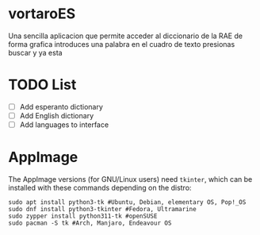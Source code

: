 # vortaroES

Una sencilla aplicacion que permite acceder al diccionario de la RAE de forma grafica introduces una palabra en el cuadro de texto presionas buscar y ya esta

# TODO List

- [ ] Add esperanto dictionary
- [ ] Add English dictionary
- [ ] Add languages to interface

# AppImage
The AppImage versions (for GNU/Linux users) need `tkinter`, which can be installed with these commands depending on the distro:

```
sudo apt install python3-tk #Ubuntu, Debian, elementary OS, Pop!_OS
sudo dnf install python3-tkinter #Fedora, Ultramarine
sudo zypper install python311-tk #openSUSE
sudo pacman -S tk #Arch, Manjaro, Endeavour OS
```

